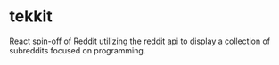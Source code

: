 # tekkit
React spin-off of Reddit utilizing the reddit api to display a collection of subreddits focused on programming.
